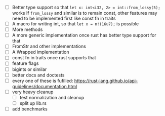 - [ ] Better type support so that `let x: int<i32, 2> = int::from_lossy(5);` works
  If `from_lossy` and similar is to remain const, other features may need to be implemented first like const fn in traits
- [ ] A macro for writing int, so that `let x = n!(16u7);` is possible
- [ ] More methods
- [ ] A more generic implementation once rust has better type support for that
- [ ] FromStr and other implementations
- [ ] A Wrapped implementation
- [ ] const fn in traits once rust supports that
- [ ] feature flags
- [ ] bigints or similar
- [ ] better docs and doctests
- [ ] every one of these is fufilled: https://rust-lang.github.io/api-guidelines/documentation.html
- [ ] very heavy cleanup
  - [ ] test normalization and cleanup
  - [ ] split up lib.rs
- [ ] add benchmarks